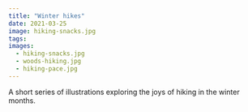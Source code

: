 ```yaml
---
title: "Winter hikes"
date: 2021-03-25
image: hiking-snacks.jpg
tags:
images:
  - hiking-snacks.jpg
  - woods-hiking.jpg
  - hiking-pace.jpg
---
```


A short series of illustrations exploring the joys of hiking in the winter months.
